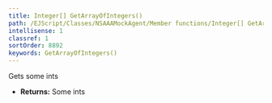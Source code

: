 ```yaml
---
title: Integer[] GetArrayOfIntegers()
path: /EJScript/Classes/NSAAAMockAgent/Member functions/Integer[] GetArrayOfIntegers()
intellisense: 1
classref: 1
sortOrder: 8892
keywords: GetArrayOfIntegers()
---
```



Gets some ints



* **Returns:** Some ints


